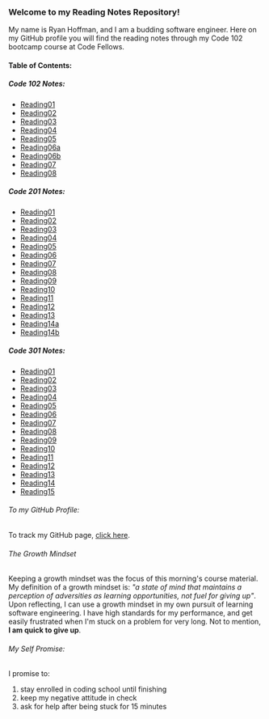 ### Welcome to my Reading Notes Repository!

  My name is Ryan Hoffman, and I am a budding software engineer.  Here on my GitHub profile you will find the reading notes through my Code 102 bootcamp course at Code Fellows.

#### Table of Contents:

##### Code 102 Notes:
- [Reading01](code102notes/Reading01.md)
- [Reading02](code102notes/Reading02.md)
- [Reading03](code102notes/Reading03.md)
- [Reading04](code102notes/Reading04.md)
- [Reading05](code102notes/Reading05.md)
- [Reading06a](code102notes/Reading06a.md)
- [Reading06b](code102notes/Reading06b.md)
- [Reading07](code102notes/Reading07.md)
- [Reading08](code102notes/Reading08.md)

##### Code 201 Notes:
- [Reading01](code201notes/Reading01.md)
- [Reading02](code201notes/Reading02.md)
- [Reading03](code201notes/Reading03.md)
- [Reading04](code201notes/Reading04.md)
- [Reading05](code201notes/Reading05.md)
- [Reading06](code201notes/Reading06.md)
- [Reading07](code201notes/Reading07.md)
- [Reading08](code201notes/Reading08.md)
- [Reading09](code201notes/Reading09.md)
- [Reading10](code201notes/Reading10.md)
- [Reading11](code201notes/Reading11.md)
- [Reading12](code201notes/Reading12.md)
- [Reading13](code201notes/Reading13.md)
- [Reading14a](code201notes/Reading14a.md)
- [Reading14b](code201notes/Reading14b.md)

##### Code 301 Notes:
- [Reading01](code301notes/Reading01.md)
- [Reading02](code301notes/Reading02.md)
- [Reading03](code301notes/Reading03.md)
- [Reading04](code301notes/Reading04.md)
- [Reading05](code301notes/Reading05.md)
- [Reading06](code301notes/Reading06.md)
- [Reading07](code301notes/Reading07.md)
- [Reading08](code301notes/Reading08.md)
- [Reading09](code301notes/Reading09.md)
- [Reading10](code301notes/Reading10.md)
- [Reading11](code301notes/Reading11.md)
- [Reading12](code301notes/Reading12.md)
- [Reading13](code301notes/Reading13.md)
- [Reading14](code301notes/Reading14.md)
- [Reading15](code301notes/Reading15.md)


###### To my GitHub Profile:
To track my GitHub page, [click here](https://github.com/ryanhoffman4).


###### The Growth Mindset
Keeping a growth mindset was the focus of this morning's course material.  My definition of a growth mindset is: *"a state of mind that maintains a perception of adversities as learning opportunities, not fuel for giving up"*.  Upon reflecting, I can use a growth mindset in my own pursuit of learning software engineering.  I have high standards for my performance, and get easily frustrated when I'm stuck on a problem for very long.  Not to mention, **I am quick to give up**.
  

###### My Self Promise:
I promise to:
1. stay enrolled in coding school until finishing
1. keep my negative attitude in check
1. ask for help after being stuck for 15 minutes